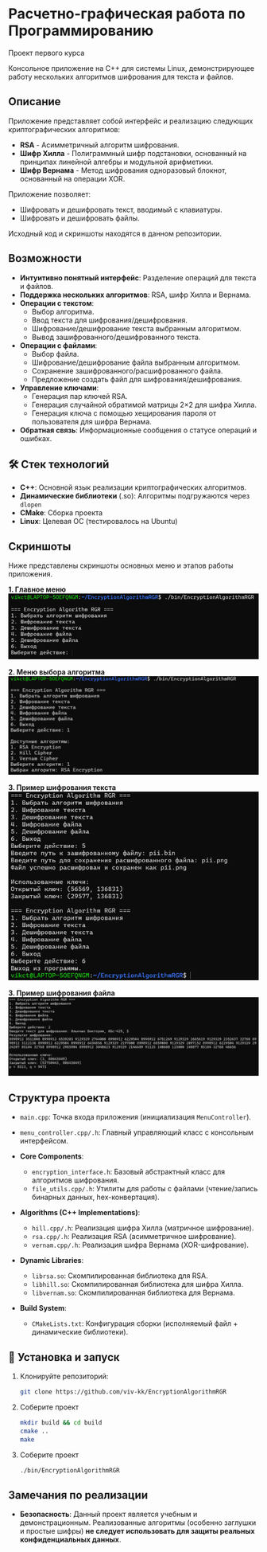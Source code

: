 # Расчетно-графическая работа по Программированию
Проект первого курса

Консольное приложение на C++ для системы Linux, демонстрирующее работу нескольких алгоритмов шифрования для текста и файлов.


## Описание

Приложение представляет собой интерфейс и реализацию следующих криптографических алгоритмов:

* **RSA** - Асимметричный алгоритм шифрования.
* **Шифр Хилла** - Полиграммный шифр подстановки, основанный на принципах линейной алгебры и модульной арифметики.
* **Шифр Вернама** - Метод шифрования одноразовый блокнот, основанный на операции XOR.

Приложение позволяет:
* Шифровать и дешифровать текст, вводимый с клавиатуры.
* Шифровать и дешифровать файлы.

Исходный код и скриншоты находятся в данном репозитории.

## Возможности

* **Интуитивно понятный интерфейс**: Разделение операций для текста и файлов.
* **Поддержка нескольких алгоритмов**: RSA, шифр Хилла и Вернама.
* **Операции с текстом**:
    * Выбор алгоритма.
    * Ввод текста для шифрования/дешифрования.
    * Шифрование/дешифрование текста выбранным алгоритмом.
    * Вывод зашифрованного/дешифрованного текста.
* **Операции с файлами**:
    * Выбор файла.
    * Шифрование/дешифрование файла выбранным алгоритмом.
    * Сохранение зашифрованного/расшифрованного файла.
    * Предложение создать файл для шифрования/дешифрования.
* **Управление ключами**:
    * Генерация пар ключей RSA.
    * Генерация случайной обратимой матрицы 2×2 для шифра Хилла.
    * Генерация ключа с помощью хещирования пароля от пользователя для шифра Вернама.
* **Обратная связь**: Информационные сообщения о статусе операций и ошибках.

## 🛠️ Стек технологий

* **C++**: Основной язык реализации криптографических алгоритмов.
* **Динамические библиотеки** (.so): Алгоритмы подгружаются через `dlopen`  
* **CMake**: Сборка проекта  
* **Linux**: Целевая ОС (тестировалось на Ubuntu)  

##  Скриншоты

Ниже представлены скриншоты основных меню и этапов работы приложения.

**1. Главное меню**
![Главное меню](./photo/mainMenu.png)

**2. Меню выбора алгоритма**
![Меню выбора алгоритма](./photo/algorithmsMenu.png)

**3. Пример шифрования текста**
![Пример шифрования текста](./photo/text.png)

**3. Пример шифрования файла**
![Пример шифрования файла](./photo/file.png)


##  Структура проекта

* `main.cpp`: Точка входа приложения (инициализация `MenuController`).
* `menu_controller.cpp/.h`: Главный управляющий класс с консольным интерфейсом.
  
* **Core Components**:
    * `encryption_interface.h`: Базовый абстрактный класс для алгоритмов шифрования.
    * `file_utils.cpp/.h`: Утилиты для работы с файлами (чтение/запись бинарных данных, hex-конвертация).

* **Algorithms (C++ Implementations)**:
    * `hill.cpp/.h`: Реализация шифра Хилла (матричное шифрование).
    * `rsa.cpp/.h`: Реализация RSA (асимметричное шифрование).
    * `vernam.cpp/.h`: Реализация шифра Вернама (XOR-шифрование).

* **Dynamic Libraries**:
    * `librsa.so`: Скомпилированная библиотека для RSA.
    * `libhill.so`: Скомпилированная библиотека для шифра Хилла.
    * `libvernam.so`: Скомпилированная библиотека для Вернама.

* **Build System**:
    * `CMakeLists.txt`: Конфигурация сборки (исполняемый файл + динамические библиотеки).

## 🚀 Установка и запуск

1.  Клонируйте репозиторий:
    ```bash
    git clone https://github.com/viv-kk/EncryptionAlgorithmRGR
    ```
2.  Соберите проект
    ```bash
    mkdir build && cd build
    cmake ..
    make
    ```
3.  Соберите проект
    ```bash
    ./bin/EncryptionAlgorithmRGR
    ```
    

## Замечания по реализации

* **Безопасность**: Данный проект является учебным и демонстрационным. Реализованные алгоритмы (особенно заглушки и простые шифры) **не следует использовать для защиты реальных конфиденциальных данных**.
